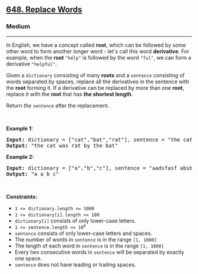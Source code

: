 <h2><a href="https://leetcode.com/problems/replace-words/">648. Replace Words</a></h2><h3>Medium</h3><hr><div><p>In English, we have a concept called <strong>root</strong>, which can be followed by some other word to form another longer word - let's call this word <strong>derivative</strong>. For example, when the <strong>root</strong> <code>"help"</code> is followed by the word <code>"ful"</code>, we can form a derivative <code>"helpful"</code>.</p>

<p>Given a <code>dictionary</code> consisting of many <strong>roots</strong> and a <code>sentence</code> consisting of words separated by spaces, replace all the derivatives in the sentence with the <strong>root</strong> forming it. If a derivative can be replaced by more than one <strong>root</strong>, replace it with the <strong>root</strong> that has <strong>the shortest length</strong>.</p>

<p>Return <em>the <code>sentence</code></em> after the replacement.</p>

<p>&nbsp;</p>
<p><strong class="example">Example 1:</strong></p>

<pre><strong>Input:</strong> dictionary = ["cat","bat","rat"], sentence = "the cattle was rattled by the battery"
<strong>Output:</strong> "the cat was rat by the bat"
</pre>

<p><strong class="example">Example 2:</strong></p>

<pre><strong>Input:</strong> dictionary = ["a","b","c"], sentence = "aadsfasf absbs bbab cadsfafs"
<strong>Output:</strong> "a a b c"
</pre>

<p>&nbsp;</p>
<p><strong>Constraints:</strong></p>

<ul>
	<li><code>1 &lt;= dictionary.length &lt;= 1000</code></li>
	<li><code>1 &lt;= dictionary[i].length &lt;= 100</code></li>
	<li><code>dictionary[i]</code> consists of only lower-case letters.</li>
	<li><code>1 &lt;= sentence.length &lt;= 10<sup>6</sup></code></li>
	<li><code>sentence</code> consists of only lower-case letters and spaces.</li>
	<li>The number of words in <code>sentence</code> is in the range <code>[1, 1000]</code></li>
	<li>The length of each word in <code>sentence</code> is in the range <code>[1, 1000]</code></li>
	<li>Every two consecutive words in <code>sentence</code> will be separated by exactly one space.</li>
	<li><code>sentence</code> does not have leading or trailing spaces.</li>
</ul>
</div>